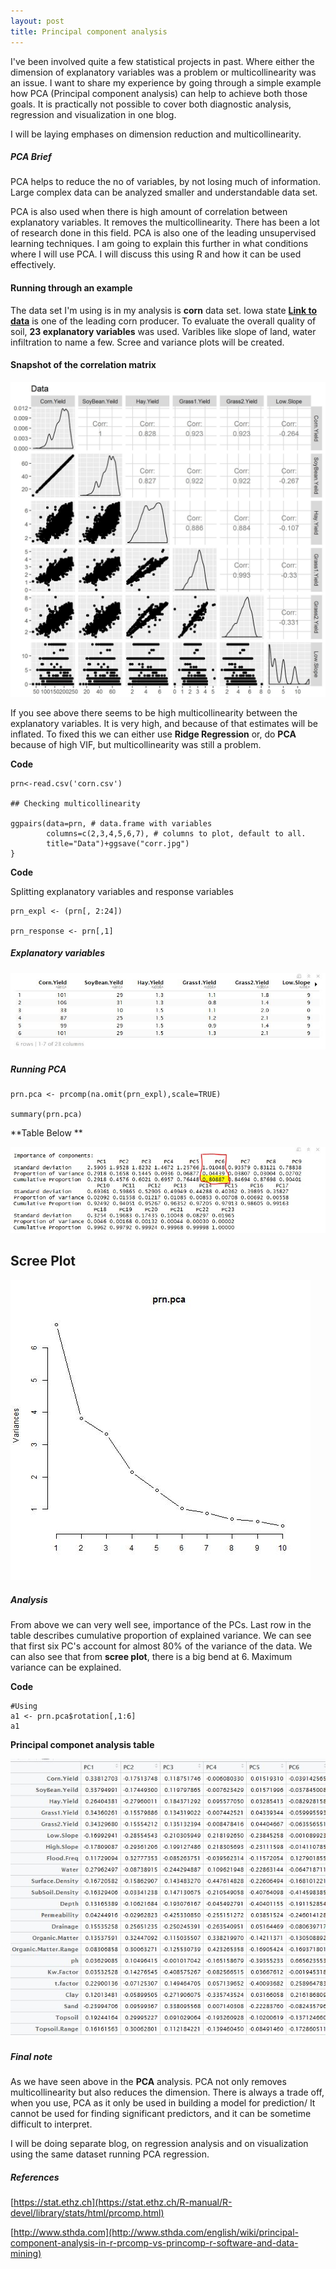```yaml
---
layout: post
title: Principal component analysis
---
```





I've been involved quite a few statistical projects in past. Where either the dimension of explanatory variables was a problem or multicollinearity was an issue. I want to share my experience by going through  a simple example how PCA (Principal component analysis) can help to achieve both those goals. It is practically not possible to cover both diagnostic analysis,  regression and visualization in one blog.

I will be laying emphases on dimension reduction and multicollinearity.

##### PCA Brief

PCA helps to reduce the no of variables, by not losing much of information. Large complex data can be analyzed smaller and understandable data set.

PCA is also used when there is high amount of correlation between explanatory variables. It removes the multicollinearity. There has been a lot of research done in this field. PCA is also one of the leading unsupervised learning techniques. I am going to explain this further in what conditions where I will use PCA.
I will discuss this using R and how it can be used effectively.

#### Running through an example

The data set I'm using is in my analysis is **corn** data set. Iowa state **[Link to data](http://www.agronext.iastate.edu/)** is one of the leading corn producer. To evaluate the overall quality of soil, **23 explanatory variables** was used. Varibles like slope of land, water infiltration  to name a few.
Scree and variance plots will be created.

#### Snapshot of the correlation matrix

![alt image](../assets/img/corr.jpg)

If you see above there seems to be high multicollinearity between the explanatory variables. It is very high, and because of that estimates will be inflated. To fixed this we can either use  **Ridge Regression** or, do **PCA** because of high VIF, but multicollinearity was still a problem.

**Code**

```
prn<-read.csv('corn.csv')

## Checking multicollinearity

ggpairs(data=prn, # data.frame with variables
        columns=c(2,3,4,5,6,7), # columns to plot, default to all.
        title="Data")+ggsave("corr.jpg")        
}
```


**Code**

Splitting explanatory variables and response variables

```
prn_expl <- (prn[, 2:24])

prn_response <- prn[,1]

```

##### Explanatory variables

![alt image](../assets/img/expv.JPG)




##### Running PCA

```
prn.pca <- prcomp(na.omit(prn_expl),scale=TRUE)

summary(prn.pca)

```

**Table Below **


![alt image](../assets/img/pca.JPG)

## Scree Plot

![alt image](../assets/img/scree.jpg)


##### Analysis

From above we can very well see, importance of the PCs. Last row in the table describes cumulative proportion of explained variance. We can see  that first six PC's account for almost 80% of the variance of the data.  We can also see that from **scree plot**, there is a big bend at 6. Maximum variance can be explained.

**Code**

```
#Using
a1 <- prn.pca$rotation[,1:6]
a1

```

**Principal componet analysis table**


![alt image](../assets/img/pca1.JPG)


##### Final note

As we have seen  above in the **PCA**  analysis. PCA not only removes  multicollinearity but also reduces the dimension. There is always a trade off, when you use, PCA  as it only be used in building a model for prediction/ It cannot be used for finding significant predictors, and it can be sometime difficult to interpret.  

I will be doing separate blog, on regression analysis and on visualization using the same dataset running PCA regression.


##### References

 [https://stat.ethz.ch](https://stat.ethz.ch/R-manual/R-devel/library/stats/html/prcomp.html)

 [http://www.sthda.com](http://www.sthda.com/english/wiki/principal-component-analysis-in-r-prcomp-vs-princomp-r-software-and-data-mining)
